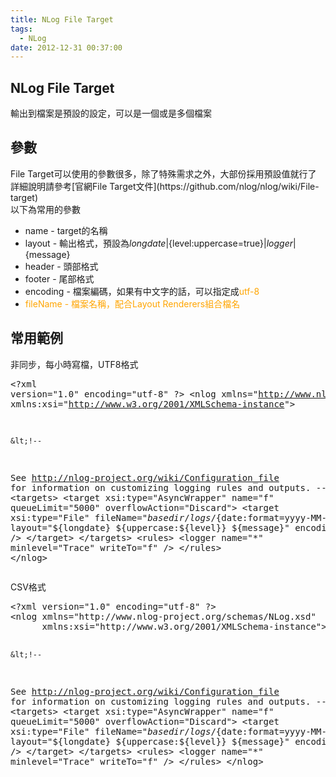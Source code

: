 ```yaml
---
title: NLog File Target
tags:
  - NLog
date: 2012-12-31 00:37:00
---
```


## NLog File Target
輸出到檔案是預設的設定，可以是一個或是多個檔案

## 參數
<div>File Target可以使用的參數很多，除了特殊需求之外，大部份採用預設值就行了</div><div>詳細說明請參考[官網File Target文件](https://github.com/nlog/nlog/wiki/File-target)</div><div>
</div><div>以下為常用的參數</div><div>

*   name - target的名稱
*   layout - 輸出格式，預設為${longdate}|${level:uppercase=true}|${logger}|${message}
*   header - 頭部格式
*   footer - 尾部格式
*   encoding - 檔案編碼，如果有中文字的話，可以指定成<span style="color: orange;">utf-8</span>
*   <span style="color: orange;">fileName - 檔案名稱，配合Layout Renderers組合檔名</span></div><div>

## 常用範例
非同步，每小時寫檔，UTF8格式</div><div><pre class="brush:csharp">&lt;?xml version="1.0" encoding="utf-8" ?&gt;
&lt;nlog xmlns="http://www.nlog-project.org/schemas/NLog.xsd"
      xmlns:xsi="http://www.w3.org/2001/XMLSchema-instance"&gt;

    &lt;!-- 
  See http://nlog-project.org/wiki/Configuration_file 
  for information on customizing logging rules and outputs.
   --&gt;
    &lt;targets&gt;
        &lt;target xsi:type="AsyncWrapper" name="f" queueLimit="5000" overflowAction="Discard"&gt;
            &lt;target xsi:type="File" fileName="${basedir}/logs/${date:format=yyyy-MM-dd-HH}.log"
                layout="${longdate} ${uppercase:${level}} ${message}" encoding="utf-8" /&gt;
        &lt;/target&gt;
    &lt;/targets&gt;
    &lt;rules&gt;
        &lt;logger name="*" minlevel="Trace" writeTo="f" /&gt;
    &lt;/rules&gt;
&lt;/nlog&gt;</pre></div><div>
CSV格式
<div><pre class="brush:csharp">&lt;?xml version="1.0" encoding="utf-8" ?&gt;
&lt;nlog xmlns="http://www.nlog-project.org/schemas/NLog.xsd"
      xmlns:xsi="http://www.w3.org/2001/XMLSchema-instance"&gt;

    &lt;!-- 
  See http://nlog-project.org/wiki/Configuration_file 
  for information on customizing logging rules and outputs.
   --&gt;
    &lt;targets&gt;
        &lt;target xsi:type="AsyncWrapper" name="f" queueLimit="5000" overflowAction="Discard"&gt;
            &lt;target xsi:type="File" fileName="${basedir}/logs/${date:format=yyyy-MM-dd-HH}.log"
                layout="${longdate} ${uppercase:${level}} ${message}" encoding="utf-8" /&gt;
        &lt;/target&gt;
    &lt;/targets&gt;
    &lt;rules&gt;
        &lt;logger name="*" minlevel="Trace" writeTo="f" /&gt;
    &lt;/rules&gt;
&lt;/nlog&gt;
</pre></div>
</div>